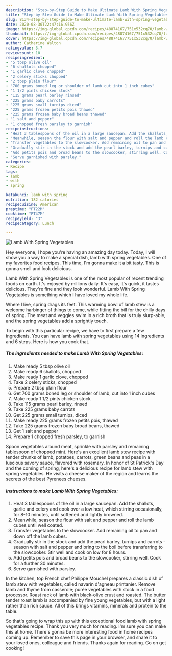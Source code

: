 ```yaml
---
description: "Step-by-Step Guide to Make Ultimate Lamb With Spring Vegetables"
title: "Step-by-Step Guide to Make Ultimate Lamb With Spring Vegetables"
slug: 8134-step-by-step-guide-to-make-ultimate-lamb-with-spring-vegetables
date: 2020-08-30T22:47:16.956Z
image: https://img-global.cpcdn.com/recipes/48874167/751x532cq70/lamb-with-spring-vegetables-recipe-main-photo.jpg
thumbnail: https://img-global.cpcdn.com/recipes/48874167/751x532cq70/lamb-with-spring-vegetables-recipe-main-photo.jpg
cover: https://img-global.cpcdn.com/recipes/48874167/751x532cq70/lamb-with-spring-vegetables-recipe-main-photo.jpg
author: Catherine Walton
ratingvalue: 3.7
reviewcount: 10
recipeingredient:
- "5 tbsp olive oil"
- "6 shallots chopped"
- "1 garlic clove chopped"
- "2 celery sticks chopped"
- "2 tbsp plain flour"
- "700 grams boned leg or shoulder of lamb cut into 1 inch cubes"
- "1 1/2 pints chicken stock"
- "115 grams pearl barley rinsed"
- "225 grams baby carrots"
- "225 grams small turnips diced"
- "225 grams frozen petits pois thawed"
- "225 grams frozen baby broad beans thawed"
- "1 salt and pepper"
- "1 chopped fresh parsley to garnish"
recipeinstructions:
- "Heat 3 tablespoons of the oil in a large saucepan. Add the shallots, garlic and celery and cook over a low heat, which stirring occasionally, for 8-10 minutes, until softened and lightly browned."
- "Meanwhile, season the flour with salt and pepper and roll the lamb cubes until well coated."
- "Transfer vegetables to the slowcooker. Add remaining oil to pan and down off the lamb cubes."
- "Gradually stir in the stock and add the pearl barley, turnips and carrots - season with salt and pepper and bring to the boil before transferring to the slowcooker. Stir well and cook on low for 8 hours."
- "Add petits pois and broad beans to the slowcooker, stirring well. Cook for a further 30 minutes."
- "Serve garnished with parsley."
categories:
- Recipe
tags:
- lamb
- with
- spring

katakunci: lamb with spring 
nutrition: 182 calories
recipecuisine: American
preptime: "PT22M"
cooktime: "PT47M"
recipeyield: "3"
recipecategory: Lunch

---
```



![Lamb With Spring Vegetables](https://img-global.cpcdn.com/recipes/48874167/751x532cq70/lamb-with-spring-vegetables-recipe-main-photo.jpg)

Hey everyone, I hope you're having an amazing day today. Today, I will show you a way to make a special dish, lamb with spring vegetables. One of my favorites food recipes. This time, I'm gonna make it a bit tasty. This is gonna smell and look delicious.

Lamb With Spring Vegetables is one of the most popular of recent trending foods on earth. It's enjoyed by millions daily. It's easy, it's quick, it tastes delicious. They're fine and they look wonderful. Lamb With Spring Vegetables is something which I have loved my whole life.

Where I live, spring drags its feet. This warming bowl of lamb stew is a welcome harbinger of things to come, while fitting the bill for the chilly days of spring. The meat and veggies swim in a rich broth that is truly slurp-able, and the spring vegetables add a sprightly touch.


To begin with this particular recipe, we have to first prepare a few ingredients. You can have lamb with spring vegetables using 14 ingredients and 6 steps. Here is how you cook that.

<!--inarticleads1-->

##### The ingredients needed to make Lamb With Spring Vegetables:

1. Make ready 5 tbsp olive oil
1. Make ready 6 shallots, chopped
1. Make ready 1 garlic clove, chopped
1. Take 2 celery sticks, chopped
1. Prepare 2 tbsp plain flour
1. Get 700 grams boned leg or shoulder of lamb, cut into 1 inch cubes
1. Make ready 1 1/2 pints chicken stock
1. Take 115 grams pearl barley, rinsed
1. Take 225 grams baby carrots
1. Get 225 grams small turnips, diced
1. Make ready 225 grams frozen petits pois, thawed
1. Take 225 grams frozen baby broad beans, thawed
1. Get 1 salt and pepper
1. Prepare 1 chopped fresh parsley, to garnish


Spoon vegetables around meat, sprinkle with parsley and remaining tablespoon of chopped mint. Here&#39;s an excellent lamb stew recipe with tender chunks of lamb, potatoes, carrots, green beans and peas in a luscious savory sauce, flavored with rosemary. In honor of St Patrick&#39;s Day and the coming of spring, here&#39;s a delicious recipe for lamb stew with spring vegetables. He visits a cheese maker of the region and learns the secrets of the best Pyrenees cheeses. 

<!--inarticleads2-->

##### Instructions to make Lamb With Spring Vegetables:

1. Heat 3 tablespoons of the oil in a large saucepan. Add the shallots, garlic and celery and cook over a low heat, which stirring occasionally, for 8-10 minutes, until softened and lightly browned.
1. Meanwhile, season the flour with salt and pepper and roll the lamb cubes until well coated.
1. Transfer vegetables to the slowcooker. Add remaining oil to pan and down off the lamb cubes.
1. Gradually stir in the stock and add the pearl barley, turnips and carrots - season with salt and pepper and bring to the boil before transferring to the slowcooker. Stir well and cook on low for 8 hours.
1. Add petits pois and broad beans to the slowcooker, stirring well. Cook for a further 30 minutes.
1. Serve garnished with parsley.


In the kitchen, top French chef Philippe Mouchel prepares a classic dish of lamb stew with vegetables, called navarin d&#39;agneau printanier. Remove lamb and thyme from casserole; purée vegetables with stock in a food processor. Roast rack of lamb with black-olive crust and roasted. The butter tender roast lamb is accompanied by fine young vegetables, but with a light rather than rich sauce. All of this brings vitamins, minerals and protein to the table. 

So that's going to wrap this up with this exceptional food lamb with spring vegetables recipe. Thank you very much for reading. I'm sure you can make this at home. There's gonna be more interesting food in home recipes coming up. Remember to save this page in your browser, and share it to your loved ones, colleague and friends. Thanks again for reading. Go on get cooking!

